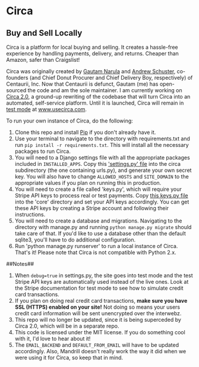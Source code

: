 # Circa
## Buy and Sell Locally

Circa is a platform for local buying and selling. It creates a hassle-free experience by handling payments, delivery, and returns. Cheaper than Amazon, safer than Craigslist!

Circa was originally created by [Gautam Narula](https://github.com/gnarizzy) and [Andrew Schuster](https://github.com/aschuster3), co-founders (and Chief Donut Procurer and Chief Delivery Boy, respectively) of Centaurii, Inc. Now that Centaurii is defunct, Gautam (me) has open-sourced the code and am the sole maintainer. I am currently working on [Circa 2.0](http://www.usecirca.com/circa2/), a ground-up rewriting of the codebase that will turn Circa into an automated, self-service platform. Until it is launched, Circa will remain in [test mode](http://www.usecirca.com/test/) at www.usecirca.com.

To run your own instance of Circa, do the following:

1. Clone this repo and install [Pip](https://pypi.python.org/pypi/pip) if you don't already have it. 
2. Use your terminal to navigate to the directory with requirements.txt and run `pip install -r requirements.txt`. This will install all the necessary packages to run Circa. 
3. You will need to a Django settings file with all the appropriate packages included in `INSTALLED_APPS`. Copy this ['settings.py' file](https://gist.github.com/gnarizzy/961a63063f16b3b9c9f5dacc8c8e42df) into the circa subdirectory (the one containing urls.py), and generate your own secret key. You will also have to change `ALLOWED_HOSTS` and `SITE_DOMAIN` to the appropriate values if you plan on running this in production. 
4. You will need to create a file called 'keys.py', which will require your Stripe API keys to process real or test payments. Copy [this keys.py file](https://gist.github.com/gnarizzy/d4d56af25f354214d90f7712d537ffa9) into the 'core' directory and set your API keys accordingly. You can get these API keys by creating a Stripe account and following their instructions.
5. You will need to create a database and migrations. Navigating to the directory with manage.py and running `python manage.py migrate` should take care of that. If you'd like to use a database other than the default sqlite3, you'll have to do additional configuration. 
6. Run 'python manage.py runserver' to run a local instance of Circa. That's it! Please note that Circa is not compatible with Python 2.x. 

##Notes##

1. When `debug=true` in settings.py, the site goes into test mode and the test Stripe API keys are automatically used instead of the live ones. Look at the Stripe documentation for test mode to see how to simulate credit card transactions. 
2. If you plan on doing real credit card transactions, **make sure you have SSL (HTTPS) enabled on your site!** Not doing so means your users credit card information will be sent unencrypted over the interwebz.
3. This repo will no longer be updated, since it is being superceded by Circa 2.0, which will be in a separate repo. 
4. This code is licensed under the MIT license. If you do something cool with it, I'd love to hear about it! 
5. The `EMAIL_BACKEND` and `DEFAULT_FROM_EMAIL` will have to be updated accordingly. Also, Mandrill doesn't really work the way it did when we were using it for Circa, so keep that in mind. 
